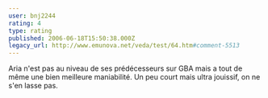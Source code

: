 ```yaml
---
user: bnj2244
rating: 4
type: rating
published: 2006-06-18T15:50:38.000Z
legacy_url: http://www.emunova.net/veda/test/64.htm#comment-5513
---
```

Aria n'est pas au niveau de ses prédécesseurs sur GBA mais a tout de même une bien meilleure maniabilité.
Un peu court mais ultra jouissif, on ne s'en lasse pas.